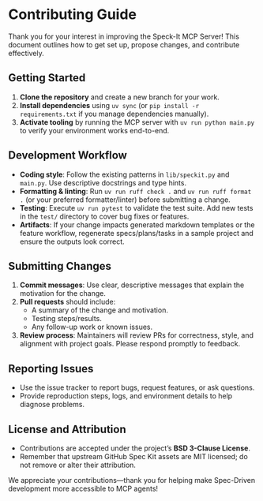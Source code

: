 # Contributing Guide

Thank you for your interest in improving the Speck-It MCP Server! This document outlines how to get set up, propose changes, and contribute effectively.

## Getting Started

1. **Clone the repository** and create a new branch for your work.
2. **Install dependencies** using `uv sync` (or `pip install -r requirements.txt` if you manage dependencies manually).
3. **Activate tooling** by running the MCP server with `uv run python main.py` to verify your environment works end-to-end.

## Development Workflow

- **Coding style**: Follow the existing patterns in `lib/speckit.py` and `main.py`. Use descriptive docstrings and type hints.
- **Formatting & linting**: Run `uv run ruff check .` and `uv run ruff format .` (or your preferred formatter/linter) before submitting a change.
- **Testing**: Execute `uv run pytest` to validate the test suite. Add new tests in the `test/` directory to cover bug fixes or features.
- **Artifacts**: If your change impacts generated markdown templates or the feature workflow, regenerate specs/plans/tasks in a sample project and ensure the outputs look correct.

## Submitting Changes

1. **Commit messages**: Use clear, descriptive messages that explain the motivation for the change.
2. **Pull requests** should include:
   - A summary of the change and motivation.
   - Testing steps/results.
   - Any follow-up work or known issues.
3. **Review process**: Maintainers will review PRs for correctness, style, and alignment with project goals. Please respond promptly to feedback.

## Reporting Issues

- Use the issue tracker to report bugs, request features, or ask questions.
- Provide reproduction steps, logs, and environment details to help diagnose problems.

## License and Attribution

- Contributions are accepted under the project’s **BSD 3-Clause License**.
- Remember that upstream GitHub Spec Kit assets are MIT licensed; do not remove or alter their attribution.

We appreciate your contributions—thank you for helping make Spec-Driven development more accessible to MCP agents!
